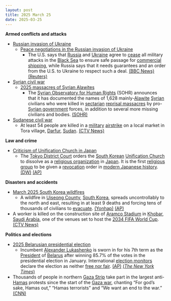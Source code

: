 ```yaml
---
layout: post
title: 2025 March 25
date: 2025-03-25
---
```



**Armed conflicts and attacks**

* [Russian invasion of Ukraine](https://en.wikipedia.org/wiki/Russian_invasion_of_Ukraine "Russian invasion of Ukraine")
  + [Peace negotiations in the Russian invasion of Ukraine](https://en.wikipedia.org/wiki/Peace_negotiations_in_the_Russian_invasion_of_Ukraine "Peace negotiations in the Russian invasion of Ukraine")
    - The U.S. says that [Russia](https://en.wikipedia.org/wiki/Russia "Russia") and [Ukraine](https://en.wikipedia.org/wiki/Ukraine "Ukraine") agree to [cease](https://en.wikipedia.org/wiki/Ceasefire "Ceasefire") all military attacks in the [Black Sea](https://en.wikipedia.org/wiki/Black_Sea "Black Sea") to ensure safe passage for [commercial shipping](https://en.wikipedia.org/wiki/Merchant_ship "Merchant ship"), while Russia says that it needs guarantees and an order from the U.S. to Ukraine to respect such a deal. [(BBC News)](https://www.bbc.co.uk/news/live/c4g7w7521w0t) [(Reuters)](https://www.reuters.com/world/europe/russia-us-are-studying-outcome-talks-ukraine-riyadh-kremlin-says-2025-03-25/)
* [Syrian civil war](https://en.wikipedia.org/wiki/Syrian_civil_war "Syrian civil war")
  + [2025 massacres of Syrian Alawites](https://en.wikipedia.org/wiki/2025_massacres_of_Syrian_Alawites "2025 massacres of Syrian Alawites")
    - The [Syrian Observatory for Human Rights](https://en.wikipedia.org/wiki/Syrian_Observatory_for_Human_Rights "Syrian Observatory for Human Rights") (SOHR) announces that it has documented the names of 1,628 mainly-[Alawite](https://en.wikipedia.org/wiki/Alawites "Alawites") [Syrian](https://en.wikipedia.org/wiki/Syrians "Syrians") civilians who were killed in [sectarian](https://en.wikipedia.org/wiki/Sectarianism_and_minorities_in_the_Syrian_civil_war "Sectarianism and minorities in the Syrian civil war") [reprisal massacres](https://en.wikipedia.org/wiki/Extrajudicial_killing "Extrajudicial killing") by pro-[Syrian government](https://en.wikipedia.org/wiki/Government_of_Syria "Government of Syria") forces, in addition to several more missing civilians and bodies. [(SOHR)](https://www.syriahr.com/%D8%A3%D8%B3%D8%A8%D9%88%D8%B9%D8%A7%D9%86-%D8%B9%D9%84%D9%89-%D8%B9%D9%85%D9%84-%D9%84%D8%AC%D9%86%D8%A9-%D8%AA%D9%82%D8%B5%D9%8A-%D8%A7%D9%84%D8%AD%D9%82%D8%A7%D8%A6%D9%82-%D8%A7%D9%84%D9%85%D8%B1/754412/)
* [Sudanese civil war](https://en.wikipedia.org/wiki/Sudanese_civil_war_%282023%E2%80%93present%29 "Sudanese civil war (2023–present)")
  + At least 54 people are killed in a [military](https://en.wikipedia.org/wiki/Sudanese_Armed_Forces "Sudanese Armed Forces") [airstrike](https://en.wikipedia.org/wiki/Airstrike "Airstrike") on a local market in Tora village, [Darfur](https://en.wikipedia.org/wiki/Darfur "Darfur"), [Sudan](https://en.wikipedia.org/wiki/Sudan "Sudan"). [(CTV News)](https://www.ctvnews.ca/world/article/sudan-aid-groups-say-54-killed-in-an-airstrike-blamed-on-the-military-in-darfur/)

**Law and crime**

* [Criticism of Unification Church in Japan](https://en.wikipedia.org/wiki/Criticism_of_Unification_Church_in_Japan "Criticism of Unification Church in Japan")
  + The [Tokyo District Court](https://en.wikipedia.org/wiki/Tokyo_District_Court "Tokyo District Court") orders the [South Korean](https://en.wikipedia.org/wiki/South_Korea "South Korea") [Unification Church](https://en.wikipedia.org/wiki/Unification_Church "Unification Church") to dissolve as a [religious organization](https://en.wikipedia.org/wiki/Religious_organization "Religious organization") in [Japan](https://en.wikipedia.org/wiki/Japan "Japan"). It is the first [religious group](https://en.wikipedia.org/wiki/Religion_in_Japan "Religion in Japan") to be given a [revocation](https://en.wikipedia.org/wiki/Revocation "Revocation") order in [modern Japanese history](https://en.wikipedia.org/wiki/History_of_Japan#Modern_Japan "History of Japan"). [(DW)](https://www.dw.com/en/japan-court-orders-unification-church-dissolved/a-72025714) [(AP)](https://apnews.com/article/japan-unification-church-dissolution-d5e1fdf3cb671d6ffeb45d75620ef8b2)

**Disasters and accidents**

* [March 2025 South Korea wildfires](https://en.wikipedia.org/wiki/March_2025_South_Korea_wildfires "March 2025 South Korea wildfires")
  + A wildfire in [Uiseong County](https://en.wikipedia.org/wiki/Uiseong_County "Uiseong County"), [South Korea](https://en.wikipedia.org/wiki/South_Korea "South Korea"), spreads uncontrollably to the north and east, resulting in at least 9 deaths and forcing tens of thousands of civilians to [evacuate](https://en.wikipedia.org/wiki/Emergency_evacuation "Emergency evacuation"). [(Yonhap)](https://www.yna.co.kr/view/AKR20250325173500053) [(AP)](https://apnews.com/article/south-korea-wildfires-dry-winds-sancheong-2485c8d2af33d66d9e549e6945ef79e8)
* A worker is killed on the construction site of [Aramco Stadium](https://en.wikipedia.org/wiki/Aramco_Stadium "Aramco Stadium") in [Khobar](https://en.wikipedia.org/wiki/Khobar "Khobar"), [Saudi Arabia](https://en.wikipedia.org/wiki/Saudi_Arabia "Saudi Arabia"), one of the venues set to host the [2034 FIFA World Cup](https://en.wikipedia.org/wiki/2034_FIFA_World_Cup "2034 FIFA World Cup"). [(CTV News)](https://www.ctvnews.ca/sports/article/worker-dies-on-aramco-stadium-construction-site-in-saudi-arabia-a-2034-world-cup-host-venue/)

**Politics and elections**

* [2025 Belarusian presidential election](https://en.wikipedia.org/wiki/2025_Belarusian_presidential_election "2025 Belarusian presidential election")
  + Incumbent [Alexander Lukashenko](https://en.wikipedia.org/wiki/Alexander_Lukashenko "Alexander Lukashenko") is sworn in for his 7th term as the [President](https://en.wikipedia.org/wiki/President_of_Belarus "President of Belarus") of [Belarus](https://en.wikipedia.org/wiki/Belarus "Belarus") after winning 85.7% of the votes in the presidential election in January. International [election monitors](https://en.wikipedia.org/wiki/Election_monitoring "Election monitoring") declare the election as neither [free nor fair](https://en.wikipedia.org/wiki/Free_and_fair_election "Free and fair election"). [(AP)](https://apnews.com/article/belarus-lukashenko-election-inauguration-crackdown-7b5d85b8400d678a19608f3054e63350) [(*The New York Times*)](https://www.nytimes.com/2025/01/25/world/europe/belarus-election-lukashenko.html)
* Thousands of people in northern [Gaza Strip](https://en.wikipedia.org/wiki/Gaza_Strip "Gaza Strip") take part in the largest anti-[Hamas](https://en.wikipedia.org/wiki/Hamas "Hamas") protests since the start of the [Gaza war](https://en.wikipedia.org/wiki/Gaza_war "Gaza war"), chanting “For god’s sake, Hamas out,” “Hamas terrorists” and “We want an end to the war.” [(CNN)](https://www.cnn.com/2025/03/25/middleeast/anti-hamas-protests-gaza-intl-latam/index.html)
